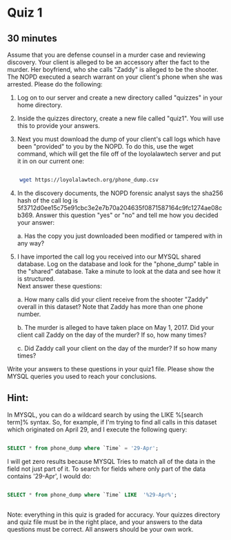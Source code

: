 # Quiz 1

## 30 minutes

Assume that you are defense counsel in a murder case and reviewing discovery. 
Your client is alleged to be an accessory after the fact to the murder. Her 
boyfriend, who she calls "Zaddy" is alleged to be the shooter. The NOPD 
executed a search warrant on your client's phone when she was arrested. Please 
do the following:

1. Log on to our server and create a new directory called "quizzes" in your 
   home directory.

2. Inside the quizzes directory, create a new file called "quiz1". You will use 
   this to provide your answers.

3. Next you must download the dump of your client's call logs which have been 
   "provided" to you by the NOPD. To do this, use the wget command, which will 
   get the file off of the loyolalawtech server and put it in on our current 
   one:

```bash

    wget https://loyolalawtech.org/phone_dump.csv

```

4. In the discovery documents, the NOPD forensic analyst says the sha256 hash 
   of the call log is 
   5f3712d0ee15c75e91cbc3e2e7b70a204635f0871587164c9fc1274ae08cb369.
   Answer this question "yes" or "no" and tell me how you decided your answer: 
   
   a. Has the copy you just downloaded been modified or tampered with in any 
   way?

5. I have imported the call log you received into our MYSQL shared database. 
   Log on the database and look for the "phone_dump" table in the "shared" 
   database. Take a minute to look at the data and see how it is structured.  
   Next answer these questions:

   a. How many calls did your client receive from the shooter "Zaddy" overall 
   in this dataset? Note that Zaddy has more than one phone number.

   b. The murder is alleged to have taken place on May 1, 2017. Did your client 
   call Zaddy on the day of the murder? If so, how many times?

   c. Did Zaddy call your client on the day of the murder? If so how many 
   times?

Write your answers to these questions in your quiz1 file. Please show the MYSQL 
queries you used to reach your conclusions.

## Hint:

In MYSQL, you can do a wildcard search by using the LIKE %[search term]% 
syntax.  So, for example, if I'm trying to find all calls in this dataset which 
originated on April 29, and I execute the following query:

```sql

SELECT * from phone_dump where `Time` = '29-Apr';

```

I will get zero results because MYSQL Tries to match all of the data in the 
field not just part of it. To search for fields where only part of the data 
contains '29-Apr', I would do:


```sql

SELECT * from phone_dump where `Time` LIKE  '%29-Apr%';

```

##

Note: everything in this quiz is graded for accuracy. Your quizzes directory 
and quiz file must be in the right place, and your answers to the data 
questions must be correct. All answers should be your own work.
